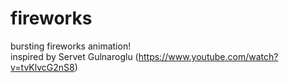 # fireworks
bursting fireworks animation!  
inspired by Servet Gulnaroglu (https://www.youtube.com/watch?v=tvKlvcG2nS8)
